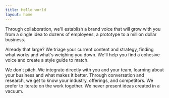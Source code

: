 ```yaml
---
title: Hello world
layout: home
---
```


Through collaboration, we'll establish a brand voice that will grow with you from a single idea to dozens of employees, a prototype to a million dollar business.

Already that large? We triage your current content and strategy, finding what works and what's weighing you down. We'll help you find a cohesive voice and create a style guide to match. 

We don't pitch. We integrate directly with you and your team, learning about your business and what makes it better. Through conversation and research, we get to know your industry, offerings, and competitors. We prefer to iterate on the work together. We never present ideas created in a vacuum.